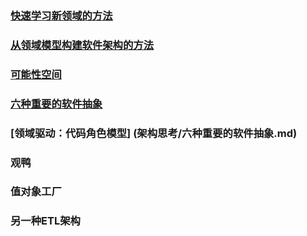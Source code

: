 ### [快速学习新领域的方法](架构思考/快速学习新领域的方法.md)
### [从领域模型构建软件架构的方法](架构思考/从领域模型构建软件架构的方法.md)
### [可能性空间](架构思考/可能性空间.MD)
### [六种重要的软件抽象](架构思考/六种重要的软件抽象.md)
### [领域驱动：代码角色模型] (架构思考/六种重要的软件抽象.md)

### 观鸭
### 值对象工厂
### 另一种ETL架构
